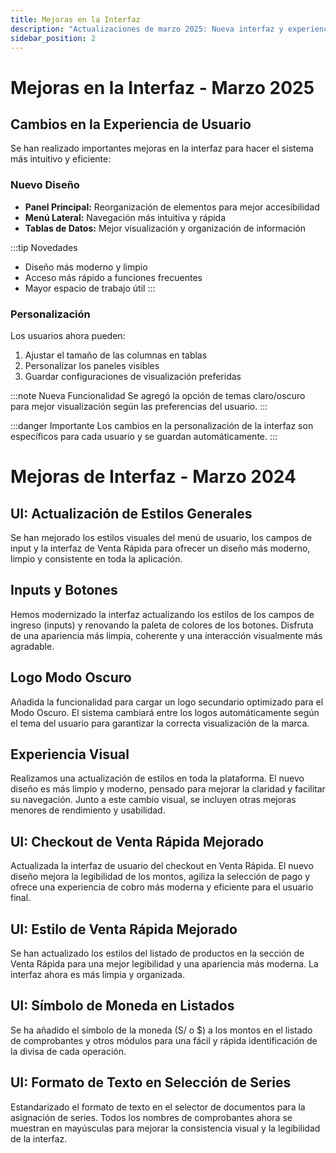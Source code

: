 ```yaml
---
title: Mejoras en la Interfaz
description: "Actualizaciones de marzo 2025: Nueva interfaz y experiencia de usuario mejorada"
sidebar_position: 2
---
```


# Mejoras en la Interfaz - Marzo 2025

## Cambios en la Experiencia de Usuario

Se han realizado importantes mejoras en la interfaz para hacer el sistema más intuitivo y eficiente:

### Nuevo Diseño

- **Panel Principal:** Reorganización de elementos para mejor accesibilidad
- **Menú Lateral:** Navegación más intuitiva y rápida
- **Tablas de Datos:** Mejor visualización y organización de información

:::tip Novedades
- Diseño más moderno y limpio
- Acceso más rápido a funciones frecuentes
- Mayor espacio de trabajo útil
:::

### Personalización

Los usuarios ahora pueden:

1. Ajustar el tamaño de las columnas en tablas
2. Personalizar los paneles visibles
3. Guardar configuraciones de visualización preferidas

:::note Nueva Funcionalidad
Se agregó la opción de temas claro/oscuro para mejor visualización según las preferencias del usuario.
:::

:::danger Importante
Los cambios en la personalización de la interfaz son específicos para cada usuario y se guardan automáticamente.
:::

# Mejoras de Interfaz - Marzo 2024

## UI: Actualización de Estilos Generales
Se han mejorado los estilos visuales del menú de usuario, los campos de input y la interfaz de Venta Rápida para ofrecer un diseño más moderno, limpio y consistente en toda la aplicación.

## Inputs y Botones
Hemos modernizado la interfaz actualizando los estilos de los campos de ingreso (inputs) y renovando la paleta de colores de los botones. Disfruta de una apariencia más limpia, coherente y una interacción visualmente más agradable.

## Logo Modo Oscuro
Añadida la funcionalidad para cargar un logo secundario optimizado para el Modo Oscuro. El sistema cambiará entre los logos automáticamente según el tema del usuario para garantizar la correcta visualización de la marca.

## Experiencia Visual
Realizamos una actualización de estilos en toda la plataforma. El nuevo diseño es más limpio y moderno, pensado para mejorar la claridad y facilitar su navegación. Junto a este cambio visual, se incluyen otras mejoras menores de rendimiento y usabilidad.

## UI: Checkout de Venta Rápida Mejorado
Actualizada la interfaz de usuario del checkout en Venta Rápida. El nuevo diseño mejora la legibilidad de los montos, agiliza la selección de pago y ofrece una experiencia de cobro más moderna y eficiente para el usuario final.

## UI: Estilo de Venta Rápida Mejorado
Se han actualizado los estilos del listado de productos en la sección de Venta Rápida para una mejor legibilidad y una apariencia más moderna. La interfaz ahora es más limpia y organizada.

## UI: Símbolo de Moneda en Listados
Se ha añadido el símbolo de la moneda (S/ o $) a los montos en el listado de comprobantes y otros módulos para una fácil y rápida identificación de la divisa de cada operación.

## UI: Formato de Texto en Selección de Series
Estandarizado el formato de texto en el selector de documentos para la asignación de series. Todos los nombres de comprobantes ahora se muestran en mayúsculas para mejorar la consistencia visual y la legibilidad de la interfaz.
